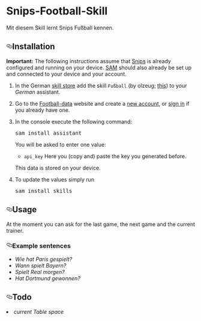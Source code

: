 # Snips-Football-Skill
Mit diesem Skill lernt Snips Fußball kennen.
<h2><a id="user-content-installation" class="anchor" aria-hidden="true" href="#installation"><svg class="octicon octicon-link" viewBox="0 0 16 16" version="1.1" width="16" height="16" aria-hidden="true"><path fill-rule="evenodd" d="M4 9h1v1H4c-1.5 0-3-1.69-3-3.5S2.55 3 4 3h4c1.45 0 3 1.69 3 3.5 0 1.41-.91 2.72-2 3.25V8.59c.58-.45 1-1.27 1-2.09C10 5.22 8.98 4 8 4H4c-.98 0-2 1.22-2 2.5S3 9 4 9zm9-3h-1v1h1c1 0 2 1.22 2 2.5S13.98 12 13 12H9c-.98 0-2-1.22-2-2.5 0-.83.42-1.64 1-2.09V6.25c-1.09.53-2 1.84-2 3.25C6 11.31 7.55 13 9 13h4c1.45 0 3-1.69 3-3.5S14.5 6 13 6z"></path></svg></a>Installation</h2>
<p><strong>Important:</strong> The following instructions assume that <a href="https://docs.snips.ai/" rel="nofollow">Snips</a> is
already configured and running on your device. <a href="https://docs.snips.ai/getting-started" rel="nofollow">SAM</a> should
also already be set up and connected to your device and your account.</p>
<ol>
<li>
<p>In the German <a href="https://console.snips.ai/" rel="nofollow">skill store</a> add the
skill <code>Fußball</code> (by olzeug; <a href="https://console.snips.ai/store/de/skill_xvonQMagBvb" rel="nofollow">this</a>) to
your <em>German</em> assistant.</p>
</li>
<li>
<p>Go to the <a href="https://www.football-data.org" rel="nofollow">Football-data</a> website and create
a <a href="https://www.football-data.org/client/register" rel="nofollow">new account</a>,
or <a href="https://www.football-data.org/client/login" rel="nofollow">sign in</a> if you already have one.</p>
</li>
<li>
<p>In the console execute the following command:</p>
<div class="highlight highlight-source-shell"><pre>sam install assistant</pre></div>
<p>You will be asked to enter one value:</p>
<ul>
<li><code>api_key</code>
Here you (copy and) paste the key you generated before.</li>
</ul>
<p>This data is stored on your device.</p>
</li>
<li>
<p>To update the values simply run</p>
<div class="highlight highlight-source-shell"><pre>sam install skills</pre></div>
</li>
</ol>
<h2><a id="user-content-usage" class="anchor" aria-hidden="true" href="#usage"><svg class="octicon octicon-link" viewBox="0 0 16 16" version="1.1" width="16" height="16" aria-hidden="true"><path fill-rule="evenodd" d="M4 9h1v1H4c-1.5 0-3-1.69-3-3.5S2.55 3 4 3h4c1.45 0 3 1.69 3 3.5 0 1.41-.91 2.72-2 3.25V8.59c.58-.45 1-1.27 1-2.09C10 5.22 8.98 4 8 4H4c-.98 0-2 1.22-2 2.5S3 9 4 9zm9-3h-1v1h1c1 0 2 1.22 2 2.5S13.98 12 13 12H9c-.98 0-2-1.22-2-2.5 0-.83.42-1.64 1-2.09V6.25c-1.09.53-2 1.84-2 3.25C6 11.31 7.55 13 9 13h4c1.45 0 3-1.69 3-3.5S14.5 6 13 6z"></path></svg></a>Usage</h2>
<p>At the moment you can ask for the last game, the next game and the current trainer.</p>
<h3><a id="user-content-example-sentences" class="anchor" aria-hidden="true" href="#example-sentences"><svg class="octicon octicon-link" viewBox="0 0 16 16" version="1.1" width="16" height="16" aria-hidden="true"><path fill-rule="evenodd" d="M4 9h1v1H4c-1.5 0-3-1.69-3-3.5S2.55 3 4 3h4c1.45 0 3 1.69 3 3.5 0 1.41-.91 2.72-2 3.25V8.59c.58-.45 1-1.27 1-2.09C10 5.22 8.98 4 8 4H4c-.98 0-2 1.22-2 2.5S3 9 4 9zm9-3h-1v1h1c1 0 2 1.22 2 2.5S13.98 12 13 12H9c-.98 0-2-1.22-2-2.5 0-.83.42-1.64 1-2.09V6.25c-1.09.53-2 1.84-2 3.25C6 11.31 7.55 13 9 13h4c1.45 0 3-1.69 3-3.5S14.5 6 13 6z"></path></svg></a>Example sentences</h3>
<ul>
<li><em>Wie hat Paris gespielt?</em></li>
<li><em>Wann spielt Bayern?</em></li>
<li><em>Spielt Real morgen?</em></li>
<li><em>Hat Dortmund gewonnen?</em></li>
</ul>
<h2><a id="user-content-todo" class="anchor" aria-hidden="true" href="#todo"><svg class="octicon octicon-link" viewBox="0 0 16 16" version="1.1" width="16" height="16" aria-hidden="true"><path fill-rule="evenodd" d="M4 9h1v1H4c-1.5 0-3-1.69-3-3.5S2.55 3 4 3h4c1.45 0 3 1.69 3 3.5 0 1.41-.91 2.72-2 3.25V8.59c.58-.45 1-1.27 1-2.09C10 5.22 8.98 4 8 4H4c-.98 0-2 1.22-2 2.5S3 9 4 9zm9-3h-1v1h1c1 0 2 1.22 2 2.5S13.98 12 13 12H9c-.98 0-2-1.22-2-2.5 0-.83.42-1.64 1-2.09V6.25c-1.09.53-2 1.84-2 3.25C6 11.31 7.55 13 9 13h4c1.45 0 3-1.69 3-3.5S14.5 6 13 6z"></path></svg></a>Todo</h2>
</ul>
<li><em>current Table space</em></li>
<ul>
</article>
      </div>
  </div>



  </div>
  <div class="modal-backdrop js-touch-events"></div>
</div>
  </div>
  

  </div>

